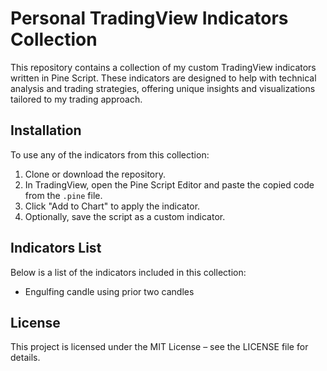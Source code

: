 # Personal TradingView Indicators Collection

This repository contains a collection of my custom TradingView indicators written in Pine Script. These indicators are designed to help with technical analysis and trading strategies, offering unique insights and visualizations tailored to my trading approach.

## Installation

To use any of the indicators from this collection:

1. Clone or download the repository.
2. In TradingView, open the Pine Script Editor and paste the copied code from the `.pine` file.
3. Click "Add to Chart" to apply the indicator.
4. Optionally, save the script as a custom indicator.

## Indicators List

Below is a list of the indicators included in this collection:

- Engulfing candle using prior two candles


## License

This project is licensed under the MIT License – see the LICENSE file for details.
